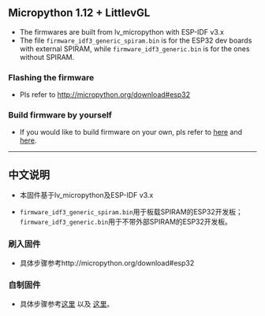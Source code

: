 ## Micropython 1.12 + LittlevGL

* The firmwares are built from lv_micropython with ESP-IDF v3.x
* The file ```firmware_idf3_generic_spiram.bin``` is for the ESP32 dev boards with external SPIRAM, 
while ```firmware_idf3_generic.bin``` is for the ones without SPIRAM.

### Flashing the firmware

* Pls refer to http://micropython.org/download#esp32

### Build firmware by yourself

* If you would like to build firmware on your own, pls refer to [here](https://github.com/littlevgl/lv_micropython)
and [here](https://github.com/littlevgl/lv_binding_micropython).

---
## 中文说明

* 本固件基于lv_micropython及ESP-IDF v3.x

* ```firmware_idf3_generic_spiram.bin```用于板载SPIRAM的ESP32开发板；
```firmware_idf3_generic.bin```用于不带外部SPIRAM的ESP32开发板。

### 刷入固件
* 具体步骤参考http://micropython.org/download#esp32
 
### 自制固件
* 具体步骤参考[这里](https://github.com/littlevgl/lv_micropython)
以及 [这里](https://github.com/littlevgl/lv_binding_micropython)。
